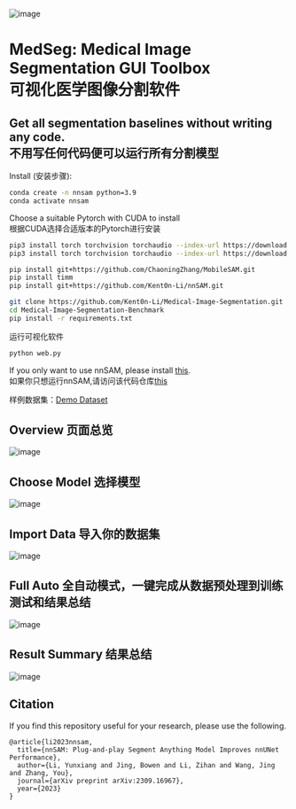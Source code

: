 ![image](https://github.com/Kent0n-Li/Medical-Image-Segmentation-Benchmark/blob/main/img/medseglogo.png)
# MedSeg: Medical Image Segmentation GUI Toolbox <br> 可视化医学图像分割软件

## Get all segmentation baselines without writing any code. <br> 不用写任何代码便可以运行所有分割模型

Install (安装步骤):

```bash
conda create -n nnsam python=3.9
conda activate nnsam
```

Choose a suitable Pytorch with CUDA to install <br> 
根据CUDA选择合适版本的Pytorch进行安装
```bash
pip3 install torch torchvision torchaudio --index-url https://download.pytorch.org/whl/cu117
pip3 install torch torchvision torchaudio --index-url https://download.pytorch.org/whl/cu121
```

```bash
pip install git+https://github.com/ChaoningZhang/MobileSAM.git
pip install timm
pip install git+https://github.com/Kent0n-Li/nnSAM.git

git clone https://github.com/Kent0n-Li/Medical-Image-Segmentation.git
cd Medical-Image-Segmentation-Benchmark
pip install -r requirements.txt
```

运行可视化软件
```bash
python web.py
```

If you only want to use nnSAM, please install [this](https://github.com/Kent0n-Li/nnSAM). <br>
如果你只想运行nnSAM,请访问该代码仓库[this](https://github.com/Kent0n-Li/nnSAM)

样例数据集：[Demo Dataset](https://github.com/Kent0n-Li/Medical-Image-Segmentation/tree/main/Demo_dataset)


## Overview 页面总览
![image](https://github.com/Kent0n-Li/Medical-Image-Segmentation-Benchmark/blob/main/img/img1.png)

## Choose Model  选择模型
![image](https://github.com/Kent0n-Li/Medical-Image-Segmentation-Benchmark/blob/main/img/img2.png)

## Import Data 导入你的数据集
![image](https://github.com/Kent0n-Li/Medical-Image-Segmentation-Benchmark/blob/main/img/img3.png)

## Full Auto 全自动模式，一键完成从数据预处理到训练测试和结果总结
![image](https://github.com/Kent0n-Li/Medical-Image-Segmentation-Benchmark/blob/main/img/img4.png)

## Result Summary 结果总结
![image](https://github.com/Kent0n-Li/Medical-Image-Segmentation-Benchmark/blob/main/img/img5.png)



## Citation

If you find this repository useful for your research, please use the following.

```
@article{li2023nnsam,
  title={nnSAM: Plug-and-play Segment Anything Model Improves nnUNet Performance},
  author={Li, Yunxiang and Jing, Bowen and Li, Zihan and Wang, Jing and Zhang, You},
  journal={arXiv preprint arXiv:2309.16967},
  year={2023}
}
```
